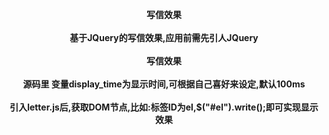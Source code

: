 
<p align="center">
  <b>写信效果</b>
  <br><br>
    <b>基于JQuery的写信效果,应用前需先引人JQuery</b>
  <br><br>
    <b>写信效果</b>
  <br><br>
    <b>源码里 变量display_time为显示时间,可根据自己喜好来设定,默认100ms</b>
  <br><br>
    <b>引入letter.js后,获取DOM节点,比如:标签ID为el,$("#el").write();即可实现显示效果</b>
  <br><br>
</p>
